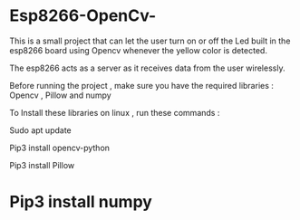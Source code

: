 # Esp8266-OpenCv-
This is a small project that can let the user turn on or off the Led built in the esp8266 board using Opencv whenever the yellow color is detected. 

The esp8266 acts as a server as it receives data from the user wirelessly. 

Before running the project , make sure you have the required libraries :  Opencv , Pillow and numpy 

To Install these libraries on linux , run these commands : 

Sudo apt update 

Pip3 install opencv-python 

Pip3 install Pillow 

# Pip3 install numpy 



